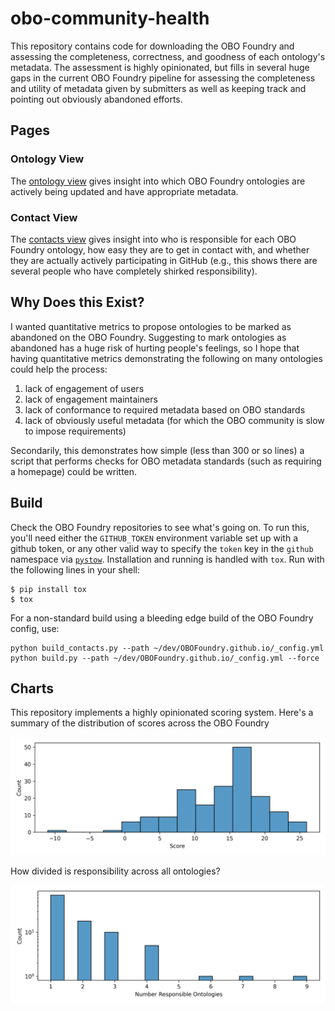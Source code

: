 # obo-community-health

This repository contains code for downloading the OBO Foundry and assessing the
completeness, correctness, and goodness of each ontology's metadata. The
assessment is highly opinionated, but fills in several huge gaps in the current
OBO Foundry pipeline for assessing the completeness and utility of metadata
given by submitters as well as keeping track and pointing out obviously
abandoned efforts.

## Pages

### Ontology View

The [ontology view](https://cthoyt.github.io/obo-community-health/) gives
insight into which OBO Foundry ontologies are actively being updated and have
appropriate metadata.

### Contact View

The [contacts view](https://cthoyt.github.io/obo-community-health/contacts)
gives insight into who is responsible for each OBO Foundry ontology, how easy
they are to get in contact with, and whether they are actually actively
participating in GitHub (e.g., this shows there are several people who have
completely shirked responsibility).

## Why Does this Exist?

I wanted quantitative metrics to propose ontologies to be marked as abandoned on
the OBO Foundry. Suggesting to mark ontologies as abandoned has a huge risk of
hurting people's feelings, so I hope that having quantitative metrics
demonstrating the following on many ontologies could help the process:

1. lack of engagement of users
2. lack of engagement maintainers
3. lack of conformance to required metadata based on OBO standards
4. lack of obviously useful metadata (for which the OBO community is slow to
   impose requirements)

Secondarily, this demonstrates how simple (less than 300 or so lines) a script
that performs checks for OBO metadata standards (such as requiring a homepage)
could be written.

## Build

Check the OBO Foundry repositories to see what's going on. To run this, you'll
need either the `GITHUB_TOKEN`
environment variable set up with a github token, or any other valid way to
specify the `token` key in the `github`
namespace via [`pystow`](https://github.com/cthoyt/pystow). Installation and
running is handled with `tox`. Run with the following lines in your shell:

```shell
$ pip install tox
$ tox
```

For a non-standard build using a bleeding edge build of the OBO Foundry config,
use:

```shell
python build_contacts.py --path ~/dev/OBOFoundry.github.io/_config.yml
python build.py --path ~/dev/OBOFoundry.github.io/_config.yml --force 
```

## Charts

This repository implements a highly opinionated scoring system. Here's a summary
of the distribution of scores across the OBO Foundry

![Scores](docs/score_histogram.png)

How divided is responsibility across all ontologies?

![Responsibilities](docs/responsibility_histogram.png)
